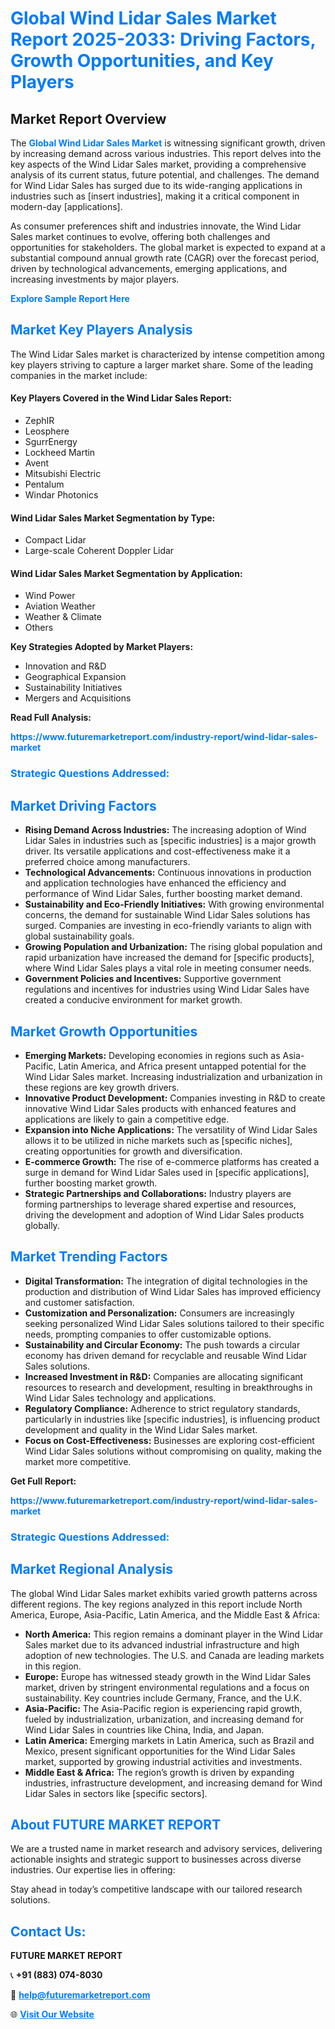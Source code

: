 <h1 style="color: #007BFF;">Global Wind Lidar Sales Market Report 2025-2033: Driving Factors, Growth Opportunities, and Key Players</h1>

<section id="overview">
<h2>Market Report Overview</h2>
<p>The <a href="https://www.futuremarketreport.com/industry-report/wind-lidar-sales-market" style="color: #007BFF; text-decoration: none;"><strong>Global Wind Lidar Sales Market</strong></a> is witnessing significant growth, driven by increasing demand across various industries. This report delves into the key aspects of the Wind Lidar Sales market, providing a comprehensive analysis of its current status, future potential, and challenges. The demand for Wind Lidar Sales has surged due to its wide-ranging applications in industries such as [insert industries], making it a critical component in modern-day [applications].</p>
<p>As consumer preferences shift and industries innovate, the Wind Lidar Sales market continues to evolve, offering both challenges and opportunities for stakeholders. The global market is expected to expand at a substantial compound annual growth rate (CAGR) over the forecast period, driven by technological advancements, emerging applications, and increasing investments by major players.</p>
</section>

<section id="overview">
<p><a href="https://www.futuremarketreport.com/request-sample/reportId=105346" style="color: #007BFF; text-decoration: none;"><strong>Explore Sample Report Here</strong></a></p>
</section>

<section id="key-players">
<h2 style="color: #007BFF;">Market Key Players Analysis</h2>
<p>The Wind Lidar Sales market is characterized by intense competition among key players striving to capture a larger market share. Some of the leading companies in the market include:</p>
<h4>Key Players Covered in the Wind Lidar Sales Report:</h4>
<ul><li>ZephIR</li><li>Leosphere</li><li>SgurrEnergy</li><li>Lockheed Martin</li><li>Avent</li><li>Mitsubishi Electric</li><li>Pentalum</li><li>Windar Photonics</li></ul>
<h4>Wind Lidar Sales Market Segmentation by Type:</h4>
<ul><li>Compact Lidar</li><li>Large-scale Coherent Doppler Lidar</li></ul>

<h4>Wind Lidar Sales Market Segmentation by Application:</h4>
<ul><li>Wind Power</li><li>Aviation Weather</li><li>Weather &amp; Climate</li><li>Others</li></ul>
<p><strong>Key Strategies Adopted by Market Players:</strong></p>
<ul>
<li>Innovation and R&D</li>
<li>Geographical Expansion</li>
<li>Sustainability Initiatives</li>
<li>Mergers and Acquisitions</li>
</ul>
</section>

<section>
<p><strong>Read Full Analysis: </strong></p><a href="https://www.futuremarketreport.com/industry-report/wind-lidar-sales-market" style="color: #007BFF; text-decoration: none;"><strong>https://www.futuremarketreport.com/industry-report/wind-lidar-sales-market</strong></a>
<h3 style="color: #007BFF;">Strategic Questions Addressed:</h3>
</section>

<section id="driving-factors">
<h2 style="color: #007BFF;">Market Driving Factors</h2>
<ul>
<li><strong>Rising Demand Across Industries:</strong> The increasing adoption of Wind Lidar Sales in industries such as [specific industries] is a major growth driver. Its versatile applications and cost-effectiveness make it a preferred choice among manufacturers.</li>
<li><strong>Technological Advancements:</strong> Continuous innovations in production and application technologies have enhanced the efficiency and performance of Wind Lidar Sales, further boosting market demand.</li>
<li><strong>Sustainability and Eco-Friendly Initiatives:</strong> With growing environmental concerns, the demand for sustainable Wind Lidar Sales solutions has surged. Companies are investing in eco-friendly variants to align with global sustainability goals.</li>
<li><strong>Growing Population and Urbanization:</strong> The rising global population and rapid urbanization have increased the demand for [specific products], where Wind Lidar Sales plays a vital role in meeting consumer needs.</li>
<li><strong>Government Policies and Incentives:</strong> Supportive government regulations and incentives for industries using Wind Lidar Sales have created a conducive environment for market growth.</li>
</ul>
</section>

<section id="growth-opportunities">
<h2 style="color: #007BFF;">Market Growth Opportunities</h2>
<ul>
<li><strong>Emerging Markets:</strong> Developing economies in regions such as Asia-Pacific, Latin America, and Africa present untapped potential for the Wind Lidar Sales market. Increasing industrialization and urbanization in these regions are key growth drivers.</li>
<li><strong>Innovative Product Development:</strong> Companies investing in R&D to create innovative Wind Lidar Sales products with enhanced features and applications are likely to gain a competitive edge.</li>
<li><strong>Expansion into Niche Applications:</strong> The versatility of Wind Lidar Sales allows it to be utilized in niche markets such as [specific niches], creating opportunities for growth and diversification.</li>
<li><strong>E-commerce Growth:</strong> The rise of e-commerce platforms has created a surge in demand for Wind Lidar Sales used in [specific applications], further boosting market growth.</li>
<li><strong>Strategic Partnerships and Collaborations:</strong> Industry players are forming partnerships to leverage shared expertise and resources, driving the development and adoption of Wind Lidar Sales products globally.</li>
</ul>
</section>

<section id="trending-factors">
<h2 style="color: #007BFF;">Market Trending Factors</h2>
<ul>
<li><strong>Digital Transformation:</strong> The integration of digital technologies in the production and distribution of Wind Lidar Sales has improved efficiency and customer satisfaction.</li>
<li><strong>Customization and Personalization:</strong> Consumers are increasingly seeking personalized Wind Lidar Sales solutions tailored to their specific needs, prompting companies to offer customizable options.</li>
<li><strong>Sustainability and Circular Economy:</strong> The push towards a circular economy has driven demand for recyclable and reusable Wind Lidar Sales solutions.</li>
<li><strong>Increased Investment in R&D:</strong> Companies are allocating significant resources to research and development, resulting in breakthroughs in Wind Lidar Sales technology and applications.</li>
<li><strong>Regulatory Compliance:</strong> Adherence to strict regulatory standards, particularly in industries like [specific industries], is influencing product development and quality in the Wind Lidar Sales market.</li>
<li><strong>Focus on Cost-Effectiveness:</strong> Businesses are exploring cost-efficient Wind Lidar Sales solutions without compromising on quality, making the market more competitive.</li>
</ul>
</section>

<section>
<p><strong>Get Full Report: </strong></p><a href="https://www.futuremarketreport.com/industry-report/wind-lidar-sales-market" style="color: #007BFF; text-decoration: none;"><strong>https://www.futuremarketreport.com/industry-report/wind-lidar-sales-market</strong></a>
<h3 style="color: #007BFF;">Strategic Questions Addressed:</h3>
</section>


<section id="regional-analysis">
<h2 style="color: #007BFF;">Market Regional Analysis</h2>
<p>The global Wind Lidar Sales market exhibits varied growth patterns across different regions. The key regions analyzed in this report include North America, Europe, Asia-Pacific, Latin America, and the Middle East & Africa:</p>
<ul>
<li><strong>North America:</strong> This region remains a dominant player in the Wind Lidar Sales market due to its advanced industrial infrastructure and high adoption of new technologies. The U.S. and Canada are leading markets in this region.</li>
<li><strong>Europe:</strong> Europe has witnessed steady growth in the Wind Lidar Sales market, driven by stringent environmental regulations and a focus on sustainability. Key countries include Germany, France, and the U.K.</li>
<li><strong>Asia-Pacific:</strong> The Asia-Pacific region is experiencing rapid growth, fueled by industrialization, urbanization, and increasing demand for Wind Lidar Sales in countries like China, India, and Japan.</li>
<li><strong>Latin America:</strong> Emerging markets in Latin America, such as Brazil and Mexico, present significant opportunities for the Wind Lidar Sales market, supported by growing industrial activities and investments.</li>
<li><strong>Middle East & Africa:</strong> The region’s growth is driven by expanding industries, infrastructure development, and increasing demand for Wind Lidar Sales in sectors like [specific sectors].</li>
</ul>
</section>

<footer>
<h2 style="color: #007BFF;">About FUTURE MARKET REPORT</h2>
<p>We are a trusted name in market research and advisory services, delivering actionable insights and strategic support to businesses across diverse industries. Our expertise lies in offering:</p>

<p>Stay ahead in today’s competitive landscape with our tailored research solutions.</p>

<h2 style="color: #007BFF;">Contact Us:</h2>
<p><strong>FUTURE MARKET REPORT</strong></p>
<p>📞 <strong>+91 (883) 074-8030</strong></p>
<p>📧 <strong><a href="mailto:help@futuremarketreport.com" style="color: #007BFF;">help@futuremarketreport.com</a></strong></p>
<p>🌐 <strong><a href="https://www.futuremarketreport.com/" style="color: #007BFF;">Visit Our Website</a></strong></p>
</footer>